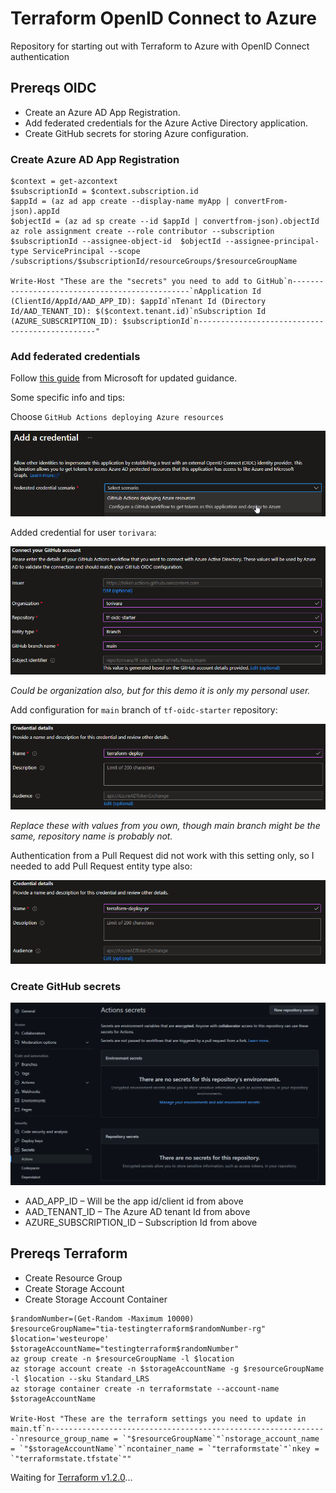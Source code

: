 # Terraform OpenID Connect to Azure

Repository for starting out with Terraform to Azure with OpenID Connect authentication

## Prereqs OIDC

- Create an Azure AD App Registration.
- Add federated credentials for the Azure Active Directory application.
- Create GitHub secrets for storing Azure configuration.

### Create Azure AD App Registration

```pwsh
$context = get-azcontext
$subscriptionId = $context.subscription.id
$appId = (az ad app create --display-name myApp | convertFrom-json).appId
$objectId = (az ad sp create --id $appId | convertfrom-json).objectId
az role assignment create --role contributor --subscription $subscriptionId --assignee-object-id  $objectId --assignee-principal-type ServicePrincipal --scope /subscriptions/$subscriptionId/resourceGroups/$resourceGroupName

Write-Host "These are the "secrets" you need to add to GitHub`n-----------------------------------------------`nApplication Id (ClientId/AppId/AAD_APP_ID): $appId`nTenant Id (Directory Id/AAD_TENANT_ID): $($context.tenant.id)`nSubscription Id (AZURE_SUBSCRIPTION_ID): $subscriptionId`n-----------------------------------------------"
```

### Add federated credentials

Follow [this guide](https://docs.microsoft.com/en-us/azure/developer/github/connect-from-azure?tabs=azure-portal%2Cwindows#add-federated-credentials) from Microsoft for updated guidance.

Some specific info and tips:

Choose `GitHub Actions deploying Azure resources`

![](.img/2022-05-13-13-45-43.png)

Added credential for user `torivara`:

![](.img/2022-05-13-13-46-01.png)

*Could be organization also, but for this demo it is only my personal user.*

Add configuration for `main` branch of `tf-oidc-starter` repository:

![](.img/2022-05-13-13-46-11.png)

*Replace these with values from you own, though main branch might be the same, repository name is probably not.*

Authentication from a Pull Request did not work with this setting only, so I needed to add Pull Request entity type also:

![](.img/2022-05-13-13-47-19.png)

### Create GitHub secrets

![](.img/2022-05-13-13-44-54.png)

- AAD_APP_ID – Will be the app id/client id from above
- AAD_TENANT_ID – The Azure AD tenant Id from above
- AZURE_SUBSCRIPTION_ID – Subscription Id from above

## Prereqs Terraform

- Create Resource Group
- Create Storage Account
- Create Storage Account Container

```pwsh
$randomNumber=(Get-Random -Maximum 10000)
$resourceGroupName="tia-testingterraform$randomNumber-rg"
$location='westeurope'
$storageAccountName="testingterraform$randomNumber"
az group create -n $resourceGroupName -l $location
az storage account create -n $storageAccountName -g $resourceGroupName -l $location --sku Standard_LRS
az storage container create -n terraformstate --account-name $storageAccountName

Write-Host "These are the terraform settings you need to update in main.tf`n--------------------------------------------------------------`nresource_group_name = `"$resourceGroupName`"`nstorage_account_name = `"$storageAccountName`"`ncontainer_name = `"terraformstate`"`nkey = `"terraformstate.tfstate`""
```

Waiting for [Terraform v1.2.0](https://github.com/hashicorp/terraform-provider-azurerm/pull/16555)...
